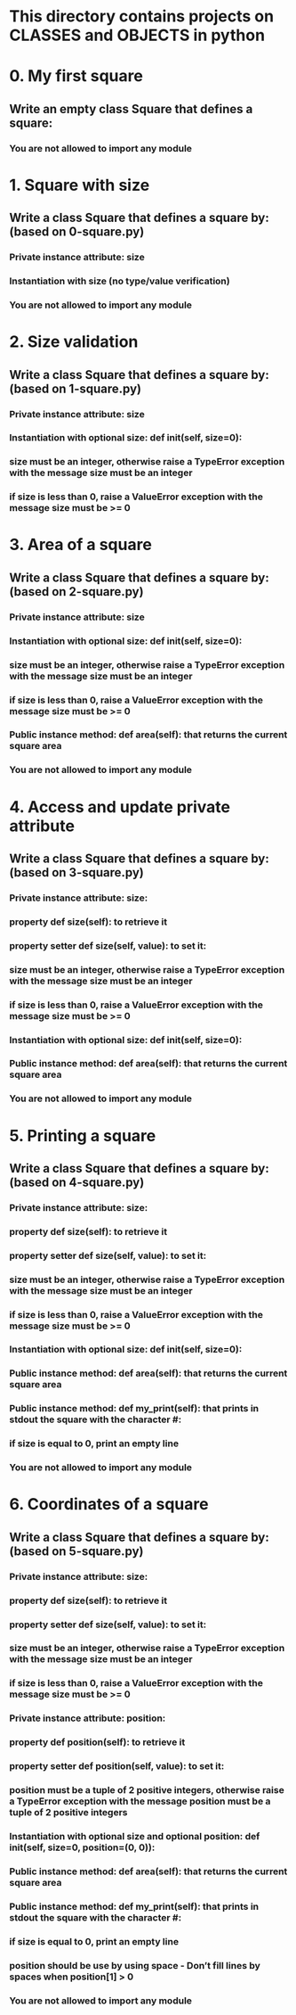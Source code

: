 # This directory contains projects on CLASSES and OBJECTS in python

#	0. My first square
##	Write an empty class Square that defines a square:

###	You are not allowed to import any module

#	1. Square with size
##	Write a class Square that defines a square by: (based on 0-square.py)

###	Private instance attribute: size
###	Instantiation with size (no type/value verification)
###	You are not allowed to import any module

#	2. Size validation
##	Write a class Square that defines a square by: (based on 1-square.py)

###	Private instance attribute: size
###	Instantiation with optional size: def __init__(self, size=0):
###	size must be an integer, otherwise raise a TypeError exception with the message size must be an integer
###	if size is less than 0, raise a ValueError exception with the message size must be >= 0

#	3. Area of a square
##	Write a class Square that defines a square by: (based on 2-square.py)

###	Private instance attribute: size
###	Instantiation with optional size: def __init__(self, size=0):
###	size must be an integer, otherwise raise a TypeError exception with the message size must be an integer
###	if size is less than 0, raise a ValueError exception with the message size must be >= 0
###	Public instance method: def area(self): that returns the current square area
###	You are not allowed to import any module

#	4. Access and update private attribute
##	Write a class Square that defines a square by: (based on 3-square.py)

###	Private instance attribute: size:
###	property def size(self): to retrieve it
###	property setter def size(self, value): to set it:
###	size must be an integer, otherwise raise a TypeError exception with the message size must be an integer
###	if size is less than 0, raise a ValueError exception with the message size must be >= 0
###	Instantiation with optional size: def __init__(self, size=0):
###	Public instance method: def area(self): that returns the current square area
###	You are not allowed to import any module

#	5. Printing a square
##	Write a class Square that defines a square by: (based on 4-square.py)

###	Private instance attribute: size:
###	property def size(self): to retrieve it
###	property setter def size(self, value): to set it:
###	size must be an integer, otherwise raise a TypeError exception with the message size must be an integer
###	if size is less than 0, raise a ValueError exception with the message size must be >= 0
###	Instantiation with optional size: def __init__(self, size=0):
###	Public instance method: def area(self): that returns the current square area
###	Public instance method: def my_print(self): that prints in stdout the square with the character #:
###	if size is equal to 0, print an empty line
###	You are not allowed to import any module

#	6. Coordinates of a square
##	Write a class Square that defines a square by: (based on 5-square.py)

###	Private instance attribute: size:
###	property def size(self): to retrieve it
###	property setter def size(self, value): to set it:
###	size must be an integer, otherwise raise a TypeError exception with the message size must be an integer
###	if size is less than 0, raise a ValueError exception with the message size must be >= 0
###	Private instance attribute: position:
###	property def position(self): to retrieve it
###	property setter def position(self, value): to set it:
###	position must be a tuple of 2 positive integers, otherwise raise a TypeError exception with the message position must be a tuple of 2 positive integers
###	Instantiation with optional size and optional position: def __init__(self, size=0, position=(0, 0)):
###	Public instance method: def area(self): that returns the current square area
###	Public instance method: def my_print(self): that prints in stdout the square with the character #:
###	if size is equal to 0, print an empty line
###	position should be use by using space - Don’t fill lines by spaces when position[1] > 0
###	You are not allowed to import any module

